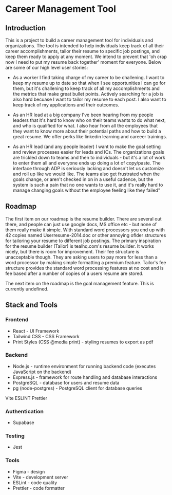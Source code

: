 # Career Management Tool

## Introduction
This is a project to build a career management tool for individuals and organizations. The tool is intended to help individuals keep track of all their career accomplishments, tailor their resume to specific job postings, and keep them ready to apply at any moment. We intend to prevent that 'oh crap now I need to put my resume back together' moment for everyone. Below are some of our high level user stories:
- As a worker I find taking charge of my career to be challening. I want to keep my resume up to date so that when I see opportunities I can go for them, but it's challening to keep track of all my accomplishments and the metrics that make great bullet points. Actively searching for a job is also hard becuase I want to tailor my resume to each post. I also want to keep track of my applications and their outcomes.

- As an HR lead at a big company I've been hearing from my people leaders that it's hard to know who on their teams wants to do what next, and who is qualified for what. I also hear from all the employees that they want to know more about their potential paths and how to build a great resume. We offer perks like linkedin learning and careeer trainings.

- As an HR lead (and any people leader) I want to make the goal setting and review processes easier for leads and ICs. The organizations goals are trickled down to teams and then to individuals - but it's a lot of work to enter them all and everyone ends up doing a lot of copy/paste. The interface through ADP is seriously lacking and doesn't let us customize and roll up like we would like. The teams also get frustrated when the goals change, or aren't checked in on in a useful cadence, but the system is such a pain that no one wants to use it, and it's really hard to manage changing goals without the employee feeling like they failed"

## Roadmap
The first item on our roadmap is the resume builder. There are several out there, and people can just use google docs, MS office etc - but none of them really make it simple. With standard word processors you end up with 42 copies named Userresume-2014.doc or other annoying oflder structures for tailoring your resume to different job postings. The primary inspiration for the resume builder (Tailor) is tealhq.com's resume builder. It works nicely, but there is room for improvement. Their fee structure is unacceptable though. They are asking users to pay more for less than a word processor by making simple formatting a premium feature. Tailor's fee structure provides the standard word processing features at no cost and is fee based after a number of copies of a users resume are stored.

The next item on the roadmap is the goal management feature. This is currently undefined.

## Stack and Tools
### Frontend
- React - UI Framework
- Tailwind CSS - CSS Framework
- Print Styles (CSS @media print) - styling resumes to export as pdf

### Backend
- Node.js - runtime environment for running backend code (executes JavaScript on the backend)
- Express.js - framework for route handling and database interactions
- PostgreSQL - database for users and resume data
- pg (node-postgres) - PostgreSQL client for database queries

Vite
ESLINT
Prettier

### Authentication
- Supabase

### Testing
- Jest

### Tools
- Figma - design
- Vite - development server
- ESLint - code quality
- Prettier - code formatter


